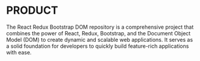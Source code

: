 # PRODUCT
The React Redux Bootstrap DOM repository is a comprehensive project that combines the power of React, Redux, Bootstrap, and the Document Object Model (DOM) to create dynamic and scalable web applications. It serves as a solid foundation for developers to quickly build feature-rich applications with ease.
